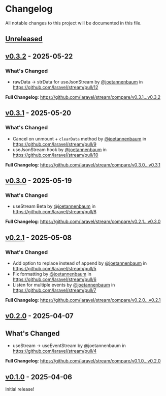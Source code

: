 # Changelog

All notable changes to this project will be documented in this file.

## [Unreleased](https://github.com/laravel/stream/compare/v0.3.2...main)

## [v0.3.2](https://github.com/laravel/stream/compare/v0.3.1...v0.3.2) - 2025-05-22

### What's Changed

* rawData -> strData for useJsonStream by [@joetannenbaum](https://github.com/joetannenbaum) in https://github.com/laravel/stream/pull/12

**Full Changelog**: https://github.com/laravel/stream/compare/v0.3.1...v0.3.2

## [v0.3.1](https://github.com/laravel/stream/compare/v0.3.0...v0.3.1) - 2025-05-20

### What's Changed

* Cancel on unmount + `clearData` method by [@joetannenbaum](https://github.com/joetannenbaum) in https://github.com/laravel/stream/pull/9
* useJsonStream hook by [@joetannenbaum](https://github.com/joetannenbaum) in https://github.com/laravel/stream/pull/10

**Full Changelog**: https://github.com/laravel/stream/compare/v0.3.0...v0.3.1

## [v0.3.0](https://github.com/laravel/stream/compare/v0.2.1...v0.3.0) - 2025-05-19

### What's Changed

* useStream Beta by [@joetannenbaum](https://github.com/joetannenbaum) in https://github.com/laravel/stream/pull/8

**Full Changelog**: https://github.com/laravel/stream/compare/v0.2.1...v0.3.0

## [v0.2.1](https://github.com/laravel/stream/compare/v0.2.0...v0.2.1) - 2025-05-08

### What's Changed

* Add option to replace instead of append by [@joetannenbaum](https://github.com/joetannenbaum) in https://github.com/laravel/stream/pull/5
* Fix formatting by [@joetannenbaum](https://github.com/joetannenbaum) in https://github.com/laravel/stream/pull/6
* Listen for multiple events by [@joetannenbaum](https://github.com/joetannenbaum) in https://github.com/laravel/stream/pull/7

**Full Changelog**: https://github.com/laravel/stream/compare/v0.2.0...v0.2.1

## [v0.2.0](https://github.com/laravel/stream/compare/v0.1.0...v0.2.0) - 2025-04-07

## What's Changed

- useStream -> useEventStream by @joetannenbaum in https://github.com/laravel/stream/pull/4

**Full Changelog**: https://github.com/laravel/stream/compare/v0.1.0...v0.2.0

## [v0.1.0](https://github.com/laravel/stream/releases/tag/v0.1.0) - 2025-04-06

Initial release!
